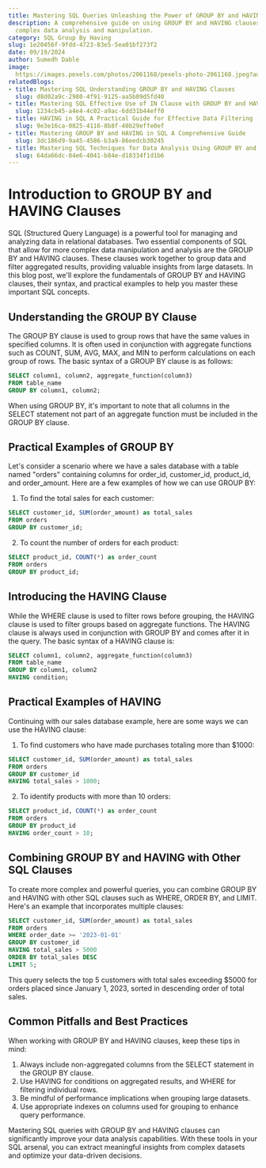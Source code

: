 ```yaml
---
title: Mastering SQL Queries Unleashing the Power of GROUP BY and HAVING Clauses
description: A comprehensive guide on using GROUP BY and HAVING clauses in SQL for
  complex data analysis and manipulation.
category: SQL Group By Having
slug: 1e20456f-9fdd-4723-83e5-5ea01bf273f2
date: 09/19/2024
author: Sumedh Dable
image: 
  https://images.pexels.com/photos/2061168/pexels-photo-2061168.jpeg?auto=compress&cs=tinysrgb&w=600
relatedBlogs:
- title: Mastering SQL Understanding GROUP BY and HAVING Clauses
  slug: d8d02a9c-2980-4f91-9125-aa5b09d5fd40
- title: Mastering SQL Effective Use of IN Clause with GROUP BY and HAVING
  slug: 1234cb45-a4e4-4c02-a9ac-6dd31b44eff0
- title: HAVING in SQL A Practical Guide for Effective Data Filtering
  slug: 9e3e16ca-0825-4116-8b8f-40b29effe0ef
- title: Mastering GROUP BY and HAVING in SQL A Comprehensive Guide
  slug: 3dc186d9-9a45-4586-b3a9-86eedcb30245
- title: Mastering SQL Techniques for Data Analysis Using GROUP BY and HAVING Together
  slug: 64da66dc-84e6-4041-b84e-d18334f1d1b6
---
```


# Introduction to GROUP BY and HAVING Clauses

SQL (Structured Query Language) is a powerful tool for managing and analyzing data in relational databases. Two essential components of SQL that allow for more complex data manipulation and analysis are the GROUP BY and HAVING clauses. These clauses work together to group data and filter aggregated results, providing valuable insights from large datasets. In this blog post, we'll explore the fundamentals of GROUP BY and HAVING clauses, their syntax, and practical examples to help you master these important SQL concepts.

## Understanding the GROUP BY Clause

The GROUP BY clause is used to group rows that have the same values in specified columns. It is often used in conjunction with aggregate functions such as COUNT, SUM, AVG, MAX, and MIN to perform calculations on each group of rows. The basic syntax of a GROUP BY clause is as follows:

```sql
SELECT column1, column2, aggregate_function(column3)
FROM table_name
GROUP BY column1, column2;
```

When using GROUP BY, it's important to note that all columns in the SELECT statement not part of an aggregate function must be included in the GROUP BY clause.

## Practical Examples of GROUP BY

Let's consider a scenario where we have a sales database with a table named "orders" containing columns for order_id, customer_id, product_id, and order_amount. Here are a few examples of how we can use GROUP BY:

1. To find the total sales for each customer:
```sql
SELECT customer_id, SUM(order_amount) as total_sales
FROM orders
GROUP BY customer_id;
```

2. To count the number of orders for each product:
```sql
SELECT product_id, COUNT(*) as order_count
FROM orders
GROUP BY product_id;
```

## Introducing the HAVING Clause

While the WHERE clause is used to filter rows before grouping, the HAVING clause is used to filter groups based on aggregate functions. The HAVING clause is always used in conjunction with GROUP BY and comes after it in the query. The basic syntax of a HAVING clause is:

```sql
SELECT column1, column2, aggregate_function(column3)
FROM table_name
GROUP BY column1, column2
HAVING condition;
```

## Practical Examples of HAVING

Continuing with our sales database example, here are some ways we can use the HAVING clause:

1. To find customers who have made purchases totaling more than $1000:
```sql
SELECT customer_id, SUM(order_amount) as total_sales
FROM orders
GROUP BY customer_id
HAVING total_sales > 1000;
```

2. To identify products with more than 10 orders:
```sql
SELECT product_id, COUNT(*) as order_count
FROM orders
GROUP BY product_id
HAVING order_count > 10;
```

## Combining GROUP BY and HAVING with Other SQL Clauses

To create more complex and powerful queries, you can combine GROUP BY and HAVING with other SQL clauses such as WHERE, ORDER BY, and LIMIT. Here's an example that incorporates multiple clauses:

```sql
SELECT customer_id, SUM(order_amount) as total_sales
FROM orders
WHERE order_date >= '2023-01-01'
GROUP BY customer_id
HAVING total_sales > 5000
ORDER BY total_sales DESC
LIMIT 5;
```

This query selects the top 5 customers with total sales exceeding $5000 for orders placed since January 1, 2023, sorted in descending order of total sales.

## Common Pitfalls and Best Practices

When working with GROUP BY and HAVING clauses, keep these tips in mind:

1. Always include non-aggregated columns from the SELECT statement in the GROUP BY clause.
2. Use HAVING for conditions on aggregated results, and WHERE for filtering individual rows.
3. Be mindful of performance implications when grouping large datasets.
4. Use appropriate indexes on columns used for grouping to enhance query performance.

Mastering SQL queries with GROUP BY and HAVING clauses can significantly improve your data analysis capabilities. With these tools in your SQL arsenal, you can extract meaningful insights from complex datasets and optimize your data-driven decisions.